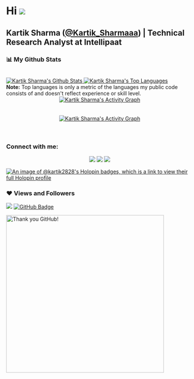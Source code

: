 # Hi ![](https://user-images.githubusercontent.com/18350557/176309783-0785949b-9127-417c-8b55-ab5a4333674e.gif)

## Kartik Sharma ([@Kartik_Sharmaaa](https://twitter.com/Kartik_Sharmaaa)) | Technical Research Analyst at Intellipaat

### 📊 My Github Stats
<br/>
<a href="https://github.com/kartik2828/github-readme-stats">
  <img alt="Kartik Sharma's Github Stats" src="https://github-readme-stats.vercel.app/api?username=kartik2828&show_icons=true&count_private=true&theme=react&hide_border=true&bg_color=0D1117" />
</a>

<a href="https://github.com/kartik2828/github-readme-stats">
  <img alt="Kartik Sharma's Top Languages" src="https://github-readme-stats.vercel.app/api/top-langs/?username=kartik2828&langs_count=8&count_private=true&layout=compact&theme=react&hide_border=true&bg_color=0D1117" />
</a>
<br/>
<b>Note:</b> Top languages is only a metric of the languages my public code consists of and doesn't reflect experience or skill level.

<div align="center">
  <a href="https://git.io/streak-stats">
    <img alt="Kartik Sharma's Activity Graph" src="https://github-readme-streak-stats.herokuapp.com/?user=kartik2828&theme=radical&bg_color=0D1117&color=5BCDEC&line=5BCDEC&point=FFFFFF&hide_border=true" />
  </a>
</div>
<br/>
<br/>
<div align="center">
  <a href="https://github.com/kartik2828/github-readme-activity-graph">
    <img alt="Kartik Sharma's Activity Graph" src="https://github-readme-activity-graph.vercel.app/graph?username=kartik2828&theme=github-compact" />
  </a>
</div>
<br/>
<br/>

### Connect with me:
<p align="center">
  <a href="https://www.linkedin.com/in/kartik-sharmaa/"><img src="https://img.icons8.com/fluent/48/000000/linkedin.png"/></a>
  <a href="https://twitter.com/Kartik_Sharmaaa"><img src="https://img.icons8.com/fluent/48/000000/twitter.png"/></a>
  <a href="https://www.instagram.com/iam__kartiksharma_/"><img src="https://img.icons8.com/fluent/48/000000/instagram-new.png"/></a>
</p>

[![An image of @kartik2828's Holopin badges, which is a link to view their full Holopin profile](https://holopin.me/kartik2828)](https://holopin.io/@kartik2828)

### ❤ Views and Followers

![](https://komarev.com/ghpvc/?username=kartik2828&color=blueviolet&bg_color=0D1117&color=5BCDEC&line=5BCDEC&point=FFFFFF&hide_border=true)
<a href="https://github.com/kartik2828?tab=followers">
  <img src="https://img.shields.io/github/followers/kartik2828?label=Followers&style=social" alt="GitHub Badge">
</a>

<img src="https://user-images.githubusercontent.com/41143496/111601768-b13aec00-87f8-11eb-8d8c-51db093db5da.gif" alt="Thank you GitHub!" width="425">
